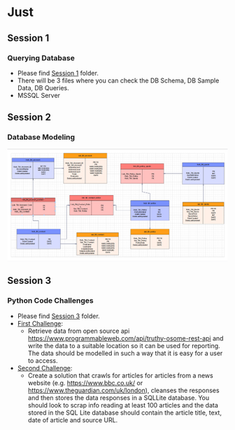 # Just 

## Session 1 
### Querying Database

- Please find [Session 1](SESSION_1) folder.
- There will be 3 files where you can check the DB Schema, DB Sample Data, DB Queries.
- MSSQL Server 

## Session 2
### Database Modeling
![](SESSION_2/vault_modeling.png)

## Session 3
### Python Code Challenges

- Please find [Session 3](SESSION_2) folder.
- [First Challenge](SESSION_3/truthy_osome.py): 
  - Retrieve data from open source api https://www.programmableweb.com/api/truthy-osome-rest-api  and write the data to a suitable location so it can be used for reporting. The data should be modelled in such a way that it is easy for a user to access.
- [Second Challenge](SESSION_3/just_guardian_scraping.py):
  - Create a solution that crawls for articles for articles from a news website (e.g. https://www.bbc.co.uk/ or https://www.theguardian.com/uk/london), cleanses the responses and then stores the data responses in a SQLLite database. You should look to scrap info reading at least 100 articles and the data stored in the SQL Lite database should contain the article title, text, date of article and source URL.

